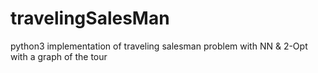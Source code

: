 # travelingSalesMan
python3 implementation of traveling salesman problem with NN &amp; 2-Opt with a graph of the tour

